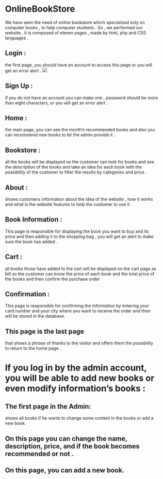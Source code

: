 # OnlineBookStore
We have seen the need of online bookstore which specialized only on computer books , to help computer students .  So , we performed our website , it is composed of eleven pages , made by html, php and CSS languages . 

## Login :
the first page, you should have an account to access this page or you will get an error alert .
![](login.png|width=100)
## Sign Up : 
if you do not have an account you can make one , password should be more than eight characters, or you will get an error alert .

## Home :
the main page, you can see the month’s recommended books and also you can recommend new books to let the admin provide it .

## Bookstore : 
all the books will be displayed so the customer can look for books and see the description of the books and take an idea for each book with the possibility of the customer to filter the results by categories and price .

## About : 
shows customers information about the idea of the website , how it works and what is the website features to help the customer to use it .

## Book Information : 
This page is responsible for displaying the book you want to buy and its price and then adding it to the shopping bag , you will get an alert to make sure the book has added .

## Cart : 
all books those have added to the cart will be displayed on the cart page as bill so the customer can know the price of each book and the total price of the books and then confirm the purchase order

## Confirmation : 
This page is responsible for confirming the information by entering your card number and your city where you want to receive the order and then will be stored in the database.

## This page is the last page 
that shows a phrase of thanks to the visitor and offers them the possibility to return to the home page .

# If you log in by the admin account, you will be able to add new books or even modify information’s books :

## The first page in the Admin:
shows all books if he wants to change some content in the books or add a new book. 

## On this page you can change the name,  description, price, and if the book becomes recommended or not . 

## On this page, you can add a new book. 
